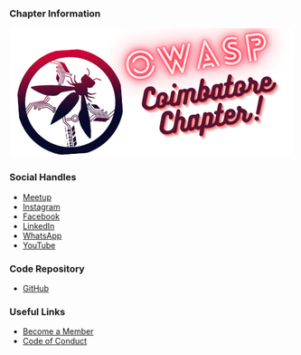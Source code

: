 ### Chapter Information



![OWASP Coimbatore Chapter](OWASP_Cbe_logo.png
"OWASP Coimbatore Chapter")

### Social Handles

* [Meetup](https://www.meetup.com/owasp-coimbatore/)
* [Instagram](https://www.instagram.com/owasp_coimbatore/)
* [Facebook](https://www.facebook.com/owaspcoimbatore/)
* [LinkedIn](https://www.linkedin.com/company/owasp-coimbatore)
* [WhatsApp](https://chat.whatsapp.com/BZtQpUzv3gUCpG625Vni3R)
* [YouTube](https://www.youtube.com/@owaspcbe)

### Code Repository
* [GitHub](https://github.com/OWASP/www-chapter-coimbatore)

### Useful Links
* [Become a Member](https://www.owasp.org/index.php/Membership)
* [Code of Conduct](https://www.owasp.org/index.php/Governance/Conference_Policies)
